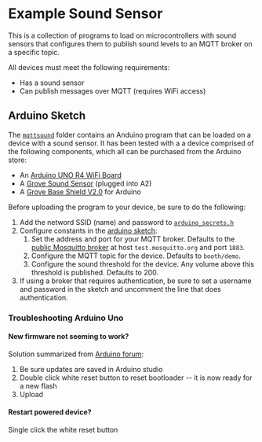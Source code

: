 # Example Sound Sensor

This is a collection of programs to load on microcontrollers with sound sensors that configures them to publish sound levels to an MQTT broker on a specific topic.

All devices must meet the following requirements:
- Has a sound sensor
- Can publish messages over MQTT (requires WiFi access)

## Arduino Sketch

The [`mqttsound`](./sound-sensor/mqttsound) folder contains an Anduino program that can be loaded on a device with a sound sensor. It has been tested with a a device comprised of the following components, which all can be purchased from the Arduino store:

- An [Arduino UNO R4 WiFi Board](https://store-usa.arduino.cc/products/uno-r4-wifi?variant=42871580917967)
- A [Grove Sound Sensor](https://store-usa.arduino.cc/products/grove-sound-sensor?variant=39277290488015) (plugged into A2)
- A [Grove Base Shield V2.0](https://store-usa.arduino.cc/products/grove-base-shield-v2-0-for-arduino?variant=39557870682319) for Arduino

Before uploading the program to your device, be sure to do the following:
1. Add the netword SSID (name) and password to [`arduino_secrets.h`](./mqttsound/arduino_secrets.h)
1. Configure constants in the [arduino sketch](./mqttsound/mqttsound.ino):
    1. Set the address and port for your MQTT broker. Defaults to the [public Mosquitto broker](https://test.mosquitto.org/) at host `test.mosquitto.org` and port `1883`.
    1. Configure the MQTT topic for the device. Defaults to `booth/demo`.
    1. Configure the sound threshold for the device. Any volume above this threshold is published. Defaults to 200.
1. If using a broker that requires authentication, be sure to set a username and password in the sketch and uncomment the line that does authentication.

### Troubleshooting Arduino Uno

#### New firmware not seeming to work?
Solution summarized from [Arduino forum](https://forum.arduino.cc/t/no-device-found-on-ttyacm0-both-with-arduino-ide-2-0-3-and-arduino-iot-cloud/1062050/2):
1. Be sure updates are saved in Arduino studio
2. Double click white reset button to reset bootloader -- it is now ready for a new flash
3. Upload

#### Restart powered device?
Single click the white reset button